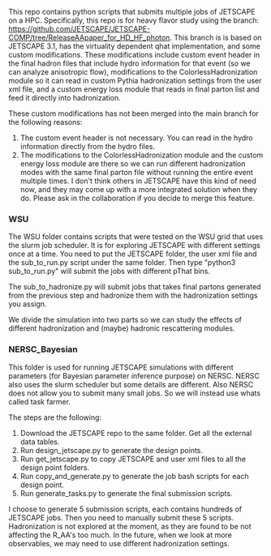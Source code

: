 This repo contains python scripts that submits multiple jobs of JETSCAPE on a HPC. Specifically, this repo is for heavy flavor study using the branch:
https://github.com/JETSCAPE/JETSCAPE-COMP/tree/ReleaseAApaper_for_HD_HF_photon. This branch is is based on JETSCAPE 3.1, has the virtuality dependent qhat implementation, and some custom modifications. These modifications include custom event header in the final hadron files that include hydro information for that event (so we can analyze anisotropic flow), modifications to the ColorlessHadronization module so it can read in custom Pythia hadronization settings from the user xml file, and a custom energy loss module that reads in final parton list and feed it directly into hadronization. 

These custom modifications has not been merged into the main branch for the following reasons:
1. The custom event header is not necessary. You can read in the hydro information directly from the hydro files.
2. The modifications to the ColorlessHadronization module and the custom energy loss module are there so we can run different hadronization modes with the same final parton file without running the entire event multiple times. I don't think others in JETSCAPE have this kind of need now, and they may come up with a more integrated solution when they do. Please ask in the collaboration if you decide to merge this feature.

### WSU

The WSU folder contains scripts that were tested on the WSU grid that uses the slurm job scheduler. It is for exploring JETSCAPE with different settings once at a time. You need to put the JETSCAPE folder, the user xml file and the sub_to_run.py script under the same folder. Then type "python3 sub_to_run.py" will submit the jobs with different pThat bins. 

The sub_to_hadronize.py will submit jobs that takes final partons generated from the previous step and hadronize them with the hadronization settings you assign. 

We divide the simulation into two parts so we can study the effects of different hadronization and (maybe) hadronic rescattering modules. 


### NERSC_Bayesian

This folder is used for running JETSCAPE simulations with different parameters (for Bayesian parameter inference purpose) on NERSC. NERSC also uses the slurm scheduler but some details are different. Also NERSC does not allow you to submit many small jobs. So we will instead use whats called task farmer. 

The steps are the following:
1. Download the JETSCAPE repo to the same folder. Get all the external data tables.
2. Run design_jetscape.py to generate the design points.
3. Run get_jetscape.py to copy JETSCAPE and user xml files to all the design point folders.
4. Run copy_and_generate.py to generate the job bash scripts for each design point.
5. Run generate_tasks.py to generate the final submission scripts.

I choose to generate 5 submission scripts, each contains hundreds of JETSCAPE jobs. Then you need to manually submit these 5 scripts.
Hadronization is not explored at the moment, as they are found to be not affecting the R_AA's too much. In the future, when we look at more observables, we may need to use different hadronization settings.

